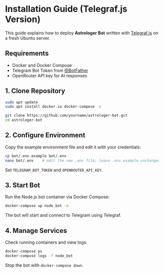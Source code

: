 # Installation Guide (Telegraf.js Version)

This guide explains how to deploy **Astrologer Bot** written with [Telegraf.js](https://github.com/telegraf/telegraf) on a fresh Ubuntu server.

## Requirements
- Docker and Docker Compose
- Telegram Bot Token from [@BotFather](https://t.me/BotFather)
- OpenRouter API key for AI responses

## 1. Clone Repository
```bash
sudo apt update
sudo apt install docker.io docker-compose -y

git clone https://github.com/yourname/astrologer-bot.git
cd astrologer-bot
```

## 2. Configure Environment
Copy the example environment file and edit it with your credentials:
```bash
cp bot/.env.example bot/.env
nano bot/.env    # edit the new .env file; leave .env.example unchanged
```
Set `TELEGRAM_BOT_TOKEN` and `OPENROUTER_API_KEY`.

## 3. Start Bot
Run the Node.js bot container via Docker Compose:
```bash
docker-compose up node_bot -d
```
The bot will start and connect to Telegram using Telegraf.

## 4. Manage Services
Check running containers and view logs:
```bash
docker-compose ps
docker-compose logs -f node_bot
```
Stop the bot with `docker-compose down`.
